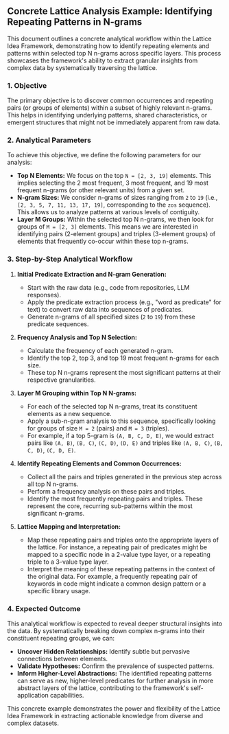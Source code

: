 ## Concrete Lattice Analysis Example: Identifying Repeating Patterns in N-grams

This document outlines a concrete analytical workflow within the Lattice Idea Framework, demonstrating how to identify repeating elements and patterns within selected top N n-grams across specific layers. This process showcases the framework's ability to extract granular insights from complex data by systematically traversing the lattice.

### 1. Objective

The primary objective is to discover common occurrences and repeating pairs (or groups of elements) within a subset of highly relevant n-grams. This helps in identifying underlying patterns, shared characteristics, or emergent structures that might not be immediately apparent from raw data.

### 2. Analytical Parameters

To achieve this objective, we define the following parameters for our analysis:

*   **Top N Elements:** We focus on the top `N = [2, 3, 19]` elements. This implies selecting the 2 most frequent, 3 most frequent, and 19 most frequent n-grams (or other relevant units) from a given set.
*   **N-gram Sizes:** We consider n-grams of sizes ranging from `2` to `19` (i.e., `[2, 3, 5, 7, 11, 13, 17, 19]`, corresponding to the `zos` sequence). This allows us to analyze patterns at various levels of contiguity.
*   **Layer M Groups:** Within the selected top N n-grams, we then look for groups of `M = [2, 3]` elements. This means we are interested in identifying pairs (2-element groups) and triples (3-element groups) of elements that frequently co-occur within these top n-grams.

### 3. Step-by-Step Analytical Workflow

1.  **Initial Predicate Extraction and N-gram Generation:**
    *   Start with the raw data (e.g., code from repositories, LLM responses).
    *   Apply the predicate extraction process (e.g., "word as predicate" for text) to convert raw data into sequences of predicates.
    *   Generate n-grams of all specified sizes (`2` to `19`) from these predicate sequences.

2.  **Frequency Analysis and Top N Selection:**
    *   Calculate the frequency of each generated n-gram.
    *   Identify the top 2, top 3, and top 19 most frequent n-grams for each size.
    *   These top N n-grams represent the most significant patterns at their respective granularities.

3.  **Layer M Grouping within Top N N-grams:**
    *   For each of the selected top N n-grams, treat its constituent elements as a new sequence.
    *   Apply a sub-n-gram analysis to this sequence, specifically looking for groups of size `M = 2` (pairs) and `M = 3` (triples).
    *   For example, if a top 5-gram is `(A, B, C, D, E)`, we would extract pairs like `(A, B)`, `(B, C)`, `(C, D)`, `(D, E)` and triples like `(A, B, C)`, `(B, C, D)`, `(C, D, E)`.

4.  **Identify Repeating Elements and Common Occurrences:**
    *   Collect all the pairs and triples generated in the previous step across all top N n-grams.
    *   Perform a frequency analysis on these pairs and triples.
    *   Identify the most frequently repeating pairs and triples. These represent the core, recurring sub-patterns within the most significant n-grams.

5.  **Lattice Mapping and Interpretation:**
    *   Map these repeating pairs and triples onto the appropriate layers of the lattice. For instance, a repeating pair of predicates might be mapped to a specific node in a 2-value type layer, or a repeating triple to a 3-value type layer.
    *   Interpret the meaning of these repeating patterns in the context of the original data. For example, a frequently repeating pair of keywords in code might indicate a common design pattern or a specific library usage.

### 4. Expected Outcome

This analytical workflow is expected to reveal deeper structural insights into the data. By systematically breaking down complex n-grams into their constituent repeating groups, we can:

*   **Uncover Hidden Relationships:** Identify subtle but pervasive connections between elements.
*   **Validate Hypotheses:** Confirm the prevalence of suspected patterns.
*   **Inform Higher-Level Abstractions:** The identified repeating patterns can serve as new, higher-level predicates for further analysis in more abstract layers of the lattice, contributing to the framework's self-application capabilities.

This concrete example demonstrates the power and flexibility of the Lattice Idea Framework in extracting actionable knowledge from diverse and complex datasets.